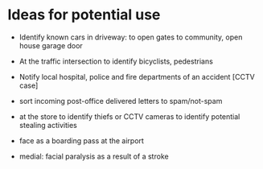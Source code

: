 Ideas for potential use
=======================

* Identify known cars in driveway:
to open gates to community, open house garage door

* At the traffic intersection to identify bicyclists, pedestrians

* Notify local hospital, police and fire departments of an accident [CCTV case]

* sort incoming post-office delivered letters to spam/not-spam

* at the store to identify thiefs or CCTV cameras to identify potential stealing activities

* face as a boarding pass at the airport

* medial: facial paralysis as a result of a stroke


